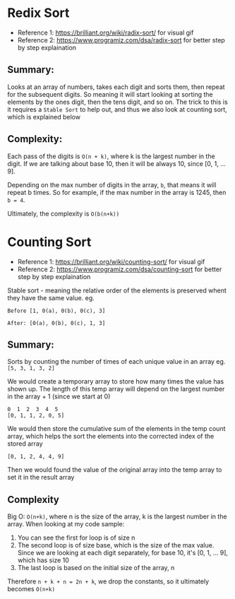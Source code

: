 # Redix Sort
- Reference 1: https://brilliant.org/wiki/radix-sort/ for visual gif
- Reference 2: https://www.programiz.com/dsa/radix-sort for better step by step explaination

## Summary:
Looks at an array of numbers, takes each digit and sorts them, then repeat for the subsequent digits.
So meaning it will start looking at sorting the elements by the ones digit, then the tens digit, and so on. The trick to this is it requires a `Stable Sort` to help out, and thus we also look at counting sort, which is explained below

## Complexity:
Each pass of the digits is `O(n + k)`, where k is the largest number in the digit. If we are talking about base 10, then it will be always 10, since [0, 1, ... 9].

Depending on the max number of digits in the array, `b`, that means it will repeat b times. So for example, if the max number in the array is 1245, then `b = 4`.

Ultimately, the complexity is `O(b(n+k))`



# Counting Sort
- Reference 1: https://brilliant.org/wiki/counting-sort/ for visual gif
- Reference 2: https://www.programiz.com/dsa/counting-sort for better step by step explaination

Stable sort - meaning the relative order of the elements is preserved whent they have the same value.
eg.
```
Before [1, 0(a), 0(b), 0(c), 3]

After: [0(a), 0(b), 0(c), 1, 3]
```


## Summary:
Sorts by counting the number of times of each unique value in an array
eg. `[5, 3, 1, 3, 2]`

We would create a temporary array to store how many times the value has shown up. The length of this temp array will depend on the largest number in the array + 1 (since we start at 0)
 ```
 0  1  2  3  4  5
[0, 1, 1, 2, 0, 5]
```

We would then store the cumulative sum of the elements in the temp count array, which helps the sort the elements into the corrected index of the stored array

```
[0, 1, 2, 4, 4, 9]
```

Then we would found the value of the original array into the temp array to set it in the result array


## Complexity
Big O: `O(n+k)`, where n is the size of the array, k is the largest number in the array. When looking at my code sample:
1. You can see the first for loop is of size n
2. The second loop is of size base, which is the size of the max value. Since we are looking at each digit separately, for base 10, it's [0, 1, ... 9], which has size 10
3. The last loop is based on the initial size of the array, n

Therefore `n + k + n = 2n + k`, we drop the constants, so it ultimately becomes `O(n+k)`